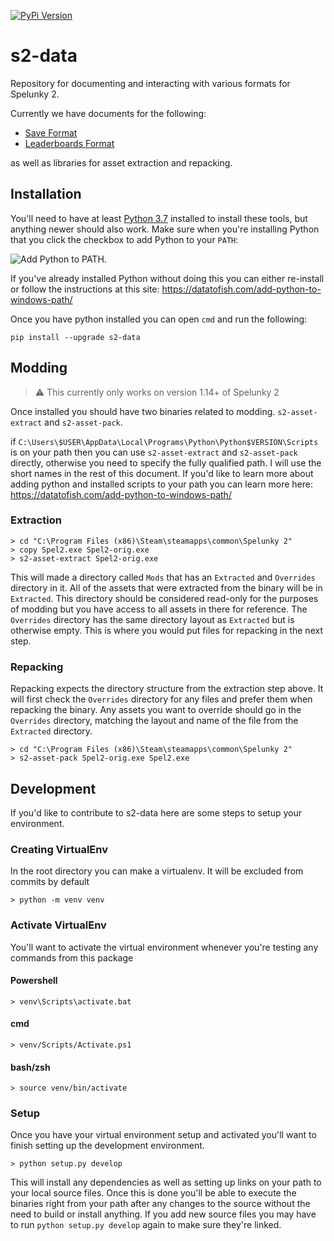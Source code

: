 [![PyPi Version](https://img.shields.io/pypi/v/s2-data.svg)](https://pypi.python.org/pypi/s2-data/)

# s2-data

Repository for documenting and interacting with various formats for Spelunky 2.

Currently we have documents for the following:
  * [Save Format](docs/save-format.md)
  * [Leaderboards Format](docs/leaderboards-format.md)
  
as well as libraries for asset extraction and repacking.
  
## Installation

You'll need to have at least [Python 3.7](https://www.python.org/downloads/) installed to install these tools, but anything newer should also work. Make sure when you're installing Python that you click the checkbox to add Python to your `PATH`:

![Add Python to PATH](https://cdn.discordapp.com/attachments/756241793753809106/771016197424152576/0001_add_Python_to_Path.png).

If you've already installed Python without doing this you can either re-install or follow the instructions at this site: https://datatofish.com/add-python-to-windows-path/

Once you have python installed you can open `cmd` and run the following:

```console
pip install --upgrade s2-data
```

## Modding

> :warning: This currently only works on version 1.14+ of Spelunky 2

Once installed you should have two binaries related to modding. `s2-asset-extract` and `s2-asset-pack`.

if `C:\Users\$USER\AppData\Local\Programs\Python\Python$VERSION\Scripts` is on your path then you can use `s2-asset-extract` and `s2-asset-pack` directly, otherwise you need to specify the fully qualified path. I will use the short names in the rest of this document. If you'd like to learn more about adding python and installed scripts to your path you can learn more here: https://datatofish.com/add-python-to-windows-path/

### Extraction

```console
> cd "C:\Program Files (x86)\Steam\steamapps\common\Spelunky 2"
> copy Spel2.exe Spel2-orig.exe
> s2-asset-extract Spel2-orig.exe
```

This will made a directory called `Mods` that has an `Extracted` and `Overrides` directory in it. All of the assets that were extracted from the binary will be in `Extracted`. This directory should be considered read-only for the purposes of modding but you have access to all assets in there for reference. The `Overrides` directory has the same directory layout as `Extracted` but is otherwise empty. This is where you would put files for repacking in the next step.

### Repacking

Repacking expects the directory structure from the extraction step above. It will first check the `Overrides` directory for any files and prefer them when repacking the binary. Any assets you want to override should go in the `Overrides` directory, matching the layout and name of the file from the `Extracted` directory.

```console
> cd "C:\Program Files (x86)\Steam\steamapps\common\Spelunky 2"
> s2-asset-pack Spel2-orig.exe Spel2.exe
```

## Development

If you'd like to contribute to s2-data here are some steps to setup your environment.

### Creating VirtualEnv
In the root directory you can make a virtualenv. It will be excluded from commits by default
```console
> python -m venv venv
```

### Activate VirtualEnv

You'll want to activate the virtual environment whenever you're testing any commands from this package

#### Powershell
```console
> venv\Scripts\activate.bat
```

#### cmd
```console
> venv/Scripts/Activate.ps1
```

#### bash/zsh
```console
> source venv/bin/activate
```

### Setup

Once you have your virtual environment setup and activated you'll want to finish setting up the development environment.

```console
> python setup.py develop
```

This will install any dependencies as well as setting up links on your path to your local source files. Once this is done
you'll be able to execute the binaries right from your path after any changes to the source without the need to build or
install anything. If you add new source files you may have to run `python setup.py develop` again to make sure they're linked.
